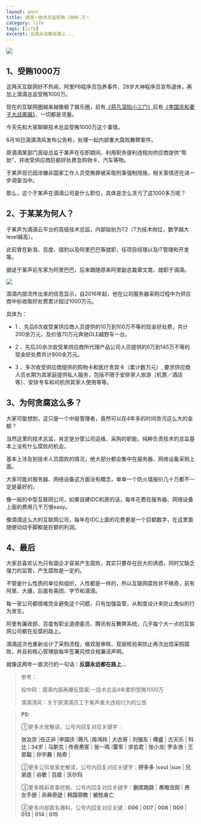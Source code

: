 ```yaml
---
layout: post
title: 滴滴一技术总监受贿 1000 万！
category: life
tags: [life]
excerpt: 反腐永远都在路上...
---
```


![](http://favorites.ren/assets/images/2020/it/didi01.jpg) 

## 1、受贿1000万

这两天互联网好不热闹，阿里P8程序员包养事件、28岁大神程序员宣布退休，再加上滴滴总监受贿1000万。

现在的互联网圈越来越像极了娱乐圈，前有[《蒋凡深陷小三门》](http://www.itmacoder.com/it/2020/05/11/jiangfan.html)后有[《李国庆和妻子大战离婚》](http://www.itmacoder.com/it/2020/05/18/liguoqing.html)，一切都是流量。

今天先和大家聊聊技术总监受贿1000万这个事情。

6月16日滴滴清风发布公告称，处理一起内部重大腐败舞弊案件。

原滴滴某部门高级总监于某声在任职期间，利用职务便利违规向供应商提供“帮助”，并收受供应商巨额好处费及购物卡、汽车等物。

于某声现已因涉嫌非国家工作人员受贿罪被采取刑事强制措施，相关案情还在进一步调查当中。

那么，这个于某声在滴滴公司是什么职位，具体是怎么贪污了这1000多万呢？

## 2、于某某为何人？

于某声为滴滴云平台的高级技术总监，内部级别为T2（T为技术岗位，数字越大level越高）。

此前曾在新浪、百度、猎豹以及阿里巴巴等就职，任项目经理以及IT管理和开发等。

据说于某声前东家为阿里巴巴，后来跟随原来阿里副总裁章文嵩，就职于滴滴。

![](http://favorites.ren/assets/images/2020/it/didi02.jpg) 

滴滴内部流传出来的信息显示，自2016年起，他在公司服务器采购过程中为供应商中标收取好处费累计超过1000万元。

具体为：

- 1 、先后6次收受某供应商人员提供的10万到100万不等的现金好处费，共计200余万元，及价值70万元奔驰GLE越野车一台。 

- 2 、先后20余次收受某供应商所代理产品公司人员提供的6万到145万不等的现金好处费共计800余万元。 

- 3 、多次收受供应商提供的购物卡和医疗贵宾卡（累计数万元）, 要求供应商人员长期为其家庭提供私人服务，包括不限于安排家人旅游（机票／酒店等）、安排专车和司机供其家人使用等等。

## 3、为何贪腐这么多？

大家可能想到，这只是一个中层管理者，竟然可以在4年多的时间贪污这么大的金额？

当然这里的技术总监，肯定是分管公司运维、采购的职能，纯粹负责技术的总监基本上没有什么腐败的机会。

基本上涉及到技术人员腐败的情况，绝大部分都会集中在服务器、网络设备采购上面。

大家可能对服务器、网络设备这方面没有概念，单单一个防火墙报价几十万都不一定是最好的。

像一般的中型互联网公司，如果自建IDC机房的话，每年花费在服务器、网络设备上面的费用几千万很easy。

像滴滴这么大的互联网公司，每年在IDC上面的花费更是一个巨额数字，在这里面随便动动手脚都是巨额的利润。

## 4、最后

大家总喜欢认为只有国企才容易产生腐败，其实只要存在巨大的诱惑，同时又缺乏强力的监管，产生腐败是一定的。

不管是什么性质的单位和组织，人性都是一样的，所以互联网腐败并不稀奇，前有阿里、大疆，后面有美团、字节和滴滴。

每一家公司都很难完全避免这个问题，只有加强监管，从制度设计来防止类似的行为发生。

阿里有廉政部、百度有职业道德委员、腾讯有反舞弊系统，几乎每个大一点的互联网公司都在反腐的路上。

滴滴这次也重新设计了采购流程，做双层审核、双层核验来防止再次出现采购腐败，并且和核心管理层每年签署风控合规廉洁声明。

就像这两年一直流行的一句话：**反腐永远都在路上...**

>参考：
>
>投中网：滴滴内部再爆反腐案:一技术总监4年累积受贿1000万
>
>滴滴清风：关于原滴滴员工于某声重大违规行为的公告


>**PS:**
>
>①更多大佬解读，公号内回复对应关键字：
>
>**张汝京** |**任正非** |**李国庆** |**蒋凡** |**周鸿祎** | **大衣哥** | **刘强东** | **傅盛** | **古天乐** | **科比** | **34岁** | **马斯克** | **传奇黑客** | **张一鸣** |**雷军** | **求伯君** | **张小龙**| **罗永浩** | **王思聪** | **孙宇晨** | **陆奇** |
>
>②更多公司发家史解读，公号内回复对应关键字：**拼多多** |**soul** |**sun** | **兄弟连** | **谷歌** | **百度** | **沃尔玛**
>
>③更多精彩故事挖掘，公号内回复对应关键字：**删库跑路** | **黑暗法则** | **男女手册** | **非典奇迹** | **韩国邪教** | **被抢身亡**
>
>④更多内部匿名爆料，公号内回复对应关键：**006** | **007** | **008** | **009** | **013** | **014** | **015**


